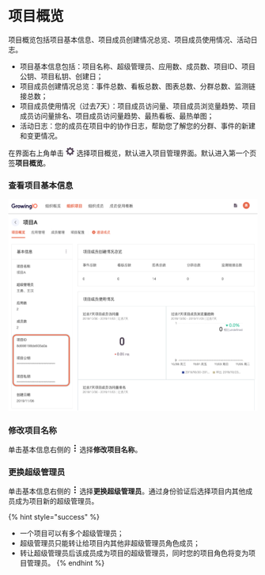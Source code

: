 # 项目概览

项目概览包括项目基本信息、项目成员创建情况总览、项目成员使用情况、活动日志。

* 项目基本信息包括：项目名称、超级管理员、应用数、成员数、项目ID、项目公钥、项目私钥、创建日；
* 项目成员创建情况总览：事件总数、看板总数、图表总数、分群总数、监测链接总数；
* 项目成员使用情况（过去7天）：项目成员访问量、项目成员浏览量趋势、项目成员访问量排名、项目成员访问量趋势、最热看板、最热单图；
* 活动日志：您的成员在项目中的协作日志，帮助您了解您的分群、事件的新建和变更情况。

在界面右上角单击 ![](../../../.gitbook/assets/2019-10-10_18-59-32%20%281%29.png) 选择项目概览，默认进入项目管理界面。默认进入第一个页签**项目概览**。

### 查看项目基本信息

![](../../../.gitbook/assets/image%20%28161%29.png)

### 修改项目名称

单击基本信息右侧的 ![](../../../.gitbook/assets/dian-dian-dian.png) 选择**修改项目名称**。

### 更换超级管理员

单击基本信息右侧的 ![](../../../.gitbook/assets/dian-dian-dian.png) 选择**更换超级管理员**。通过身份验证后选择项目内其他成员成为项目新的超级管理员。

{% hint style="success" %}
* 一个项目可以有多个超级管理员；
* 超级管理员只能转让给项目内其他非超级管理员角色成员；
* 转让超级管理员后该成员成为项目的超级管理员，同时您的项目角色将变为项目管理员。
{% endhint %}



